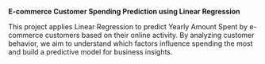 **E-commerce Customer Spending Prediction using Linear Regression**

This project applies Linear Regression to predict Yearly Amount Spent by e-commerce customers based on their online activity. By analyzing customer behavior, we aim to understand which factors influence spending the most and build a predictive model for business insights.

